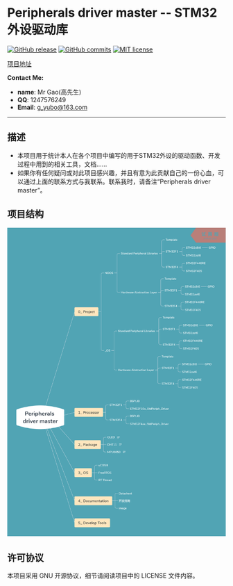 # Peripherals driver master -- STM32外设驱动库

[![GitHub release](https://img.shields.io/github/release/gaoyubo/Peripherals-driver-master.svg)](https://github.com/GaoYubo/Peripherals-driver-master/releases/latest) [![GitHub commits](https://img.shields.io/github/commits-since/gaoyubo/Peripherals-driver-master/0.0.1.svg)](https://github.com/GaoYubo/Peripherals-driver-master/commits/0.0.1) [![MIT license](https://img.shields.io/badge/license-GNU-blue.svg)](https://github.com/GaoYubo/Peripherals-driver-master/blob/master/LICENSE)

[项目地址](https://gaoyubo.github.io/Peripherals-driver-master/)

**Contact Me:**
*  **name**: Mr Gao(高先生)
*    **QQ**: 1247576249
* **Email**: g_yubo@163.com
------------------------------------------------------------------------------

## 描述
- 本项目用于统计本人在各个项目中编写的用于STM32外设的驱动函数、开发过程中用到的相关工具，文档......
- 如果你有任何疑问或对此项目感兴趣，并且有意为此贡献自己的一份心血，可以通过上面的联系方式与我联系。联系我时，请备注“Peripherals driver master”。

## 项目结构
![Folder structure](https://raw.githubusercontent.com/GaoYubo/Peripherals-driver-master/master/4_%20Documentation/_image/Folder%20structure.png)

## 许可协议

本项目采用 GNU 开源协议，细节请阅读项目中的 LICENSE 文件内容。

